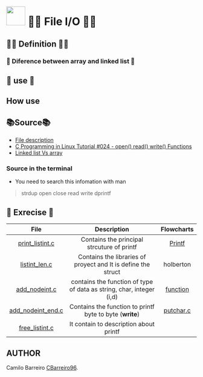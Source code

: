 # <img src="https://user-images.githubusercontent.com/66263776/88350578-252ffd80-cd19-11ea-9730-7bd7b1da9fca.jpg" width="50" height= "50">             :man_technologist:  File I/O  :man_technologist: 

## :man_teacher: Definition :man_teacher:

### :gem: Diference between array and linked list :gem:
## :eyes: use :eyes:
## How use

## :books:Source:books:
* [File description](https://en.wikipedia.org/wiki/File_descriptor "File description")
* [C Programming in Linux Tutorial #024 - open() read() write() Functions](https://www.youtube.com/watch?v=dP3N8g7h8gY "Video file i/O")
* [Linked list Vs array](https://www.geeksforgeeks.org/linked-list-vs-array/ "Post about diferent between array and linked list")
### Source in the terminal
* You need to search this infomation with man
>strdup
>open
>close
>read
>write
>dprintf
## :brain: Exrecise :brain:
| File | Description | Flowcharts |
| :---: | :---: | :---: |
| [print_listint.c](https://github.com/CBarreiro96/printf/blob/master/printf.c "Code printf f") | Contains the principal strcuture of printf | [Printf](https://user-images.githubusercontent.com/66263776/88491603-83531f80-cf69-11ea-8c8f-f752965f7f1b.jpeg "flowcharts") |
| [listint_len.c](https://github.com/CBarreiro96/printf/blob/master/holberton.h "Header") | Contains the libraries of proyect and It is define the struct | holberton |
| [add_nodeint.c](https://github.com/CBarreiro96/printf/blob/master/function_print_f.c "Function s,c,d,i") | contains the function of type of data as string, char, integer (i,d) | [function](https://github.com/CBarreiro96/printf/blob/master/function_print_f.c "Function Flowchart") |
| [add_nodeint_end.c](https://github.com/CBarreiro96/printf/blob/master/_putchar.c "Printable Tools") | Contains the function to printf byte to byte (**write**) | [putchar.c](https://github.com/CBarreiro96/printf/blob/master/_putchar.c "Printable Tools") |
| [free_listint.c](https://github.com/CBarreiro96/printf/blob/master/man_3_printf "Description") | It contain to description about printf |  
## AUTHOR
Camilo Barreiro [CBarreiro96](https://github.com/CBarreiro96 "User Github").